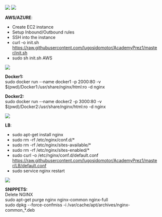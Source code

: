 ![ ](https://i.imgur.com/90OCHRf.png)
![ ](https://i.imgur.com/izvEmja.png)

**AWS/AZURE**:<br/>
- Create EC2 instance <br/>
- Setup Inbound/Outbound rules <br/>
- SSH into the instance <br/>
- curl -o init.sh https://raw.githubusercontent.com/lugosidomotor/AcademyPrez1/master/init.sh <br/>
- sudo sh init.sh AWS

![ ](https://i.imgur.com/Dha8hpP.png)

**Docker1:**<br/>
sudo docker run --name docker1 -p 2000:80 -v $(pwd)/Docker1:/usr/share/nginx/html:ro -d nginx

**Docker2:**<br/>
sudo docker run --name docker2 -p 3000:80 -v $(pwd)/Docker2:/usr/share/nginx/html:ro -d nginx

![ ](https://i.imgur.com/q0qqicG.png)

**LB**:<br/>
- sudo apt-get install nginx <br/>
- sudo rm -rf /etc/nginx/conf.d/* <br/>
- sudo rm -rf /etc/nginx/sites-available/* <br/>
- sudo rm -rf /etc/nginx/sites-enabled/* <br/>
- sudo curl -o /etc/nginx/conf.d/default.conf https://raw.githubusercontent.com/lugosidomotor/AcademyPrez1/master/LB/default.conf<br/>
- sudo service nginx restart

![ ](https://i.imgur.com/wZRtSxK.gif)

**SNIPPETS:** <br/>
Delete NGINX <br/>
sudo apt-get purge nginx nginx-common nginx-full <br/>
sudo dpkg --force-confmiss -i /var/cache/apt/archives/nginx-common_*.deb <br/>
